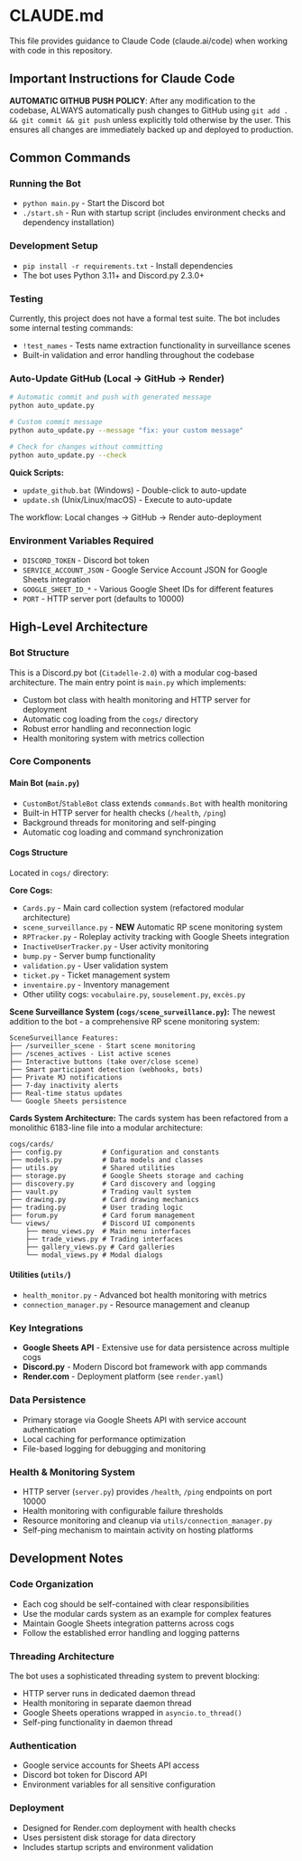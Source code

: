 # CLAUDE.md

This file provides guidance to Claude Code (claude.ai/code) when working with code in this repository.

## Important Instructions for Claude Code

**AUTOMATIC GITHUB PUSH POLICY**: After any modification to the codebase, ALWAYS automatically push changes to GitHub using `git add . && git commit && git push` unless explicitly told otherwise by the user. This ensures all changes are immediately backed up and deployed to production.

## Common Commands

### Running the Bot
- `python main.py` - Start the Discord bot
- `./start.sh` - Run with startup script (includes environment checks and dependency installation)

### Development Setup
- `pip install -r requirements.txt` - Install dependencies
- The bot uses Python 3.11+ and Discord.py 2.3.0+

### Testing
Currently, this project does not have a formal test suite. The bot includes some internal testing commands:
- `!test_names` - Tests name extraction functionality in surveillance scenes
- Built-in validation and error handling throughout the codebase

### Auto-Update GitHub (Local → GitHub → Render)
```bash
# Automatic commit and push with generated message
python auto_update.py

# Custom commit message
python auto_update.py --message "fix: your custom message"

# Check for changes without committing
python auto_update.py --check
```

**Quick Scripts:**
- `update_github.bat` (Windows) - Double-click to auto-update
- `update.sh` (Unix/Linux/macOS) - Execute to auto-update

The workflow: Local changes → GitHub → Render auto-deployment

### Environment Variables Required
- `DISCORD_TOKEN` - Discord bot token
- `SERVICE_ACCOUNT_JSON` - Google Service Account JSON for Google Sheets integration
- `GOOGLE_SHEET_ID_*` - Various Google Sheet IDs for different features
- `PORT` - HTTP server port (defaults to 10000)

## High-Level Architecture

### Bot Structure
This is a Discord.py bot (`Citadelle-2.0`) with a modular cog-based architecture. The main entry point is `main.py` which implements:

- Custom bot class with health monitoring and HTTP server for deployment
- Automatic cog loading from the `cogs/` directory
- Robust error handling and reconnection logic
- Health monitoring system with metrics collection

### Core Components

#### Main Bot (`main.py`)
- `CustomBot`/`StableBot` class extends `commands.Bot` with health monitoring
- Built-in HTTP server for health checks (`/health`, `/ping`)
- Background threads for monitoring and self-pinging
- Automatic cog loading and command synchronization

#### Cogs Structure
Located in `cogs/` directory:

**Core Cogs:**
- `Cards.py` - Main card collection system (refactored modular architecture)
- `scene_surveillance.py` - **NEW** Automatic RP scene monitoring system
- `RPTracker.py` - Roleplay activity tracking with Google Sheets integration
- `InactiveUserTracker.py` - User activity monitoring
- `bump.py` - Server bump functionality
- `validation.py` - User validation system
- `ticket.py` - Ticket management system
- `inventaire.py` - Inventory management
- Other utility cogs: `vocabulaire.py`, `souselement.py`, `excès.py`

**Scene Surveillance System (`cogs/scene_surveillance.py`):**
The newest addition to the bot - a comprehensive RP scene monitoring system:

```
SceneSurveillance Features:
├── /surveiller_scene - Start scene monitoring
├── /scenes_actives - List active scenes
├── Interactive buttons (take over/close scene)
├── Smart participant detection (webhooks, bots)
├── Private MJ notifications
├── 7-day inactivity alerts
├── Real-time status updates
└── Google Sheets persistence
```

**Cards System Architecture:**
The cards system has been refactored from a monolithic 6183-line file into a modular architecture:

```
cogs/cards/
├── config.py          # Configuration and constants
├── models.py          # Data models and classes  
├── utils.py           # Shared utilities
├── storage.py         # Google Sheets storage and caching
├── discovery.py       # Card discovery and logging
├── vault.py           # Trading vault system
├── drawing.py         # Card drawing mechanics
├── trading.py         # User trading logic
├── forum.py           # Card forum management
└── views/             # Discord UI components
    ├── menu_views.py  # Main menu interfaces
    ├── trade_views.py # Trading interfaces
    ├── gallery_views.py # Card galleries
    └── modal_views.py # Modal dialogs
```

#### Utilities (`utils/`)
- `health_monitor.py` - Advanced bot health monitoring with metrics
- `connection_manager.py` - Resource management and cleanup

### Key Integrations
- **Google Sheets API** - Extensive use for data persistence across multiple cogs
- **Discord.py** - Modern Discord bot framework with app commands
- **Render.com** - Deployment platform (see `render.yaml`)

### Data Persistence
- Primary storage via Google Sheets API with service account authentication
- Local caching for performance optimization
- File-based logging for debugging and monitoring

### Health & Monitoring System
- HTTP server (`server.py`) provides `/health`, `/ping` endpoints on port 10000
- Health monitoring with configurable failure thresholds
- Resource monitoring and cleanup via `utils/connection_manager.py`
- Self-ping mechanism to maintain activity on hosting platforms

## Development Notes

### Code Organization
- Each cog should be self-contained with clear responsibilities
- Use the modular cards system as an example for complex features
- Maintain Google Sheets integration patterns across cogs
- Follow the established error handling and logging patterns

### Threading Architecture
The bot uses a sophisticated threading system to prevent blocking:
- HTTP server runs in dedicated daemon thread
- Health monitoring in separate daemon thread
- Google Sheets operations wrapped in `asyncio.to_thread()`
- Self-ping functionality in daemon thread

### Authentication
- Google service accounts for Sheets API access
- Discord bot token for Discord API
- Environment variables for all sensitive configuration

### Deployment
- Designed for Render.com deployment with health checks
- Uses persistent disk storage for data directory
- Includes startup scripts and environment validation